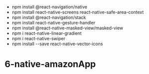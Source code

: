 ##

- npm install @react-navigation/native
- npm install react-native-screens react-native-safe-area-context
- npm install @react-navigation/stack
- npm install react-native-gesture-handler
- npm install @react-native-masked-view/masked-view
- npm i react-native-linear-gradient
- npm i react-native-swiper
- npm install --save react-native-vector-icons
# 6-native-amazonApp
